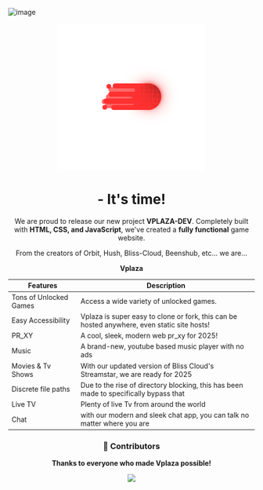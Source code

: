 ![image](https://github.com/user-attachments/assets/189c6bd8-30f3-4b69-a0dc-95d735fdf138)<div align="center">
  <img src="O (6).png" alt="vplaza-logo" style="width: 300px; height: auto; object-fit: contain;">
</div>



<div align="center">  
  <h1>- It's time!</h1>  
  <p>We are proud to release our new project <strong>VPLAZA-DEV</strong>. Completely built with <strong>HTML, CSS, and JavaScript</strong>, we've created a <strong>fully functional</strong> game website.</p>
  <p>From the creators of Orbit, Hush, Bliss-Cloud, Beenshub, etc... we are...</p>
  <strong>Vplaza</strong>


| Features               | Description                                                |
|-------------------------|------------------------------------------------------------|
| Tons of Unlocked Games | Access a wide variety of unlocked games.                  |
| Easy Accessibility      | Vplaza is super easy to clone or fork, this can be hosted anywhere, even static site hosts! |
| PR_XY | A cool, sleek, modern web pr_xy for 2025!                  |
|Music | A brand-new, youtube based music player with no ads |
|Movies & Tv Shows | With our updated version of Bliss Cloud's Streamstar, we are ready for 2025 |
|Discrete file paths | Due to the rise of directory blocking, this has been made to specifically bypass that |
|Live TV | Plenty of live Tv from around the world |
|Chat | with our modern and sleek chat app, you can talk no matter where you are |



### 🙌 Contributors  
**Thanks to everyone who made Vplaza possible!**

<div align="center">
  <a href="https://github.com/Vplaza-Dev/Vplaza-Dev.github.io/graphs/contributors">
    <img src="https://contrib.rocks/image?repo=Vplaza-Dev/Vplaza-Dev.github.io"/>
  </a>
</div>
